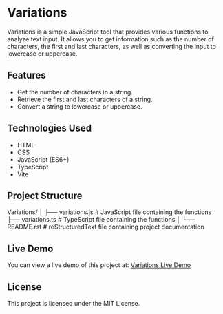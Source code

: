 Variations
==========

Variations is a simple JavaScript tool that provides various functions to analyze text input. It allows you to get information such as the number of characters, the first and last characters, as well as converting the input to lowercase or uppercase.

Features
--------

- Get the number of characters in a string.
- Retrieve the first and last characters of a string.
- Convert a string to lowercase or uppercase.

Technologies Used
-----------------

- HTML
- CSS
- JavaScript (ES6+)
- TypeScript
- Vite 

Project Structure
-----------------

Variations/
│
├── variations.js        # JavaScript file containing the functions
├── variations.ts        # TypeScript file containing the functions
│
└── README.rst           # reStructuredText file containing project documentation

Live Demo
---------

You can view a live demo of this project at: [Variations Live Demo](https://example.com)

License
-------

This project is licensed under the MIT License.
